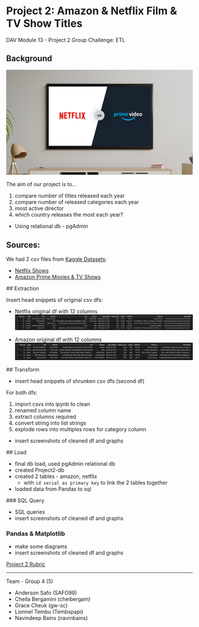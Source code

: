 # Project 2: Amazon & Netflix Film & TV Show Titles
DAV Module 13 - Project 2 Group Challenge: ETL

## Background 

![netflix-vs-amazon-prime-1095127274.webp](Images/netflix-vs-amazon-prime-1095127274.webp)

<!-- 

√ Proposal cites at least two sources of data
√ Proposal includes the type of final production database to load the data into (relational or non-relational)
√ Gives relevant and succinct description of findings (2–3 sentences)

-->

The aim of our project is to...
<!-- uncover patterns in credit card fraud. We’ll examine relationships between transaction types and location, purchase prices and times of day, purchase trends over the course of a year, and other related relationships derived from the data. -->
1. compare number of titles released each year
2. compare number of released categories each year
3. most active director
4. which country releases the most each year?


* Using relational db - pgAdmin


## Sources:

We had 2 csv files from [Kaggle Datasets](https://www.kaggle.com/datasets/):
* [Netflix Shows](https://www.kaggle.com/datasets/shivamb/netflix-shows)
* [Amazon Prime Movies & TV Shows](https://www.kaggle.com/datasets/shivamb/amazon-prime-movies-and-tv-shows)


<!-- 

√ Extract: indicates the original data sources and how the data were formatted at a professional level
√ Transform: explains what data clearing or transformation was required at a professional level
√ Load: explains the final database, tables/collections, and why the topic was chosen at a professional level 

-->


## Extraction

Insert head snippets of original csv dfs:

* Netflix original df with 12 columns
![Netflix_original_df.png](Images/Netflix_original_df.png)

* Amazon original df with 12 columns
![Amazon_original_df.png](Images/Amazon_original_df.png)


## Transform

* insert head snippets of shrunken csv dfs (second df)

For both dfs:
1. import csvs into ipynb to clean
2. renamed column name
3. extract columns required
4. convert string into list strings
5. explode rows into multiples rows for category column

* insert screenshots of cleaned df and graphs

## Load

* final db load, used pgAdmin relational db
* created Project2-db
* created 2 tables - amazon, netflix
    * with `id serial as primary key` to link the 2 tables together
* loaded data from Pandas to sql

### SQL Query

* SQL queries
* insert screenshots of cleaned df and graphs

### Pandas & Matplotlib
* make some diagrams
* insert screenshots of cleaned df and graphs


<!--

√ Successfully uploaded to GitHub; demonstrating professional quality of presentation
√ GitHub repository is free of unnecessary files and folders and has an appropriate .gitignore in use
√ The README is customized to a professional level

 -->


[Project 2 Rubric](https://docs.google.com/document/d/1-sJWb5pq3OeFBPAZ_IDXR9LJvY7PoCUickgjTsPVnWo/edit)

- - -

 Team - Group 4 (5)

* Anderson Safo (SAFO99)
* Cheila Bergamini (cheibergam)
* Grace Cheuk (gw-sc)
* Lionnel Tembu (Tembspapi)
* Navindeep Bains (navinbains)
